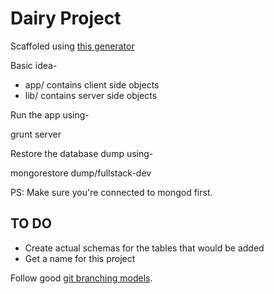Dairy Project
=============

Scaffoled using [this generator](https://github.com/DaftMonk/generator-angular-fullstack)

Basic idea-

* app/ contains client side objects
* lib/ contains server side objects

Run the app using-

grunt server

Restore the database dump using-

mongorestore dump/fullstack-dev

PS: Make sure you're connected to mongod first.

TO DO
-----

* Create actual schemas for the tables that would be added
* Get a name for this project



Follow good [git branching models](http://nvie.com/posts/a-successful-git-branching-model/).


